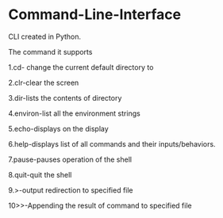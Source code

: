 # Command-Line-Interface
CLI created in Python.

The command it supports

1.cd<directory>- change the current default directory to <directory>

2.clr-clear the screen

3.dir<directory>-lists the contents of directory

4.environ-list all the environment strings

5.echo<comment>-displays<comment> on the display

6.help-displays list of all commands and their inputs/behaviors.

7.pause-pauses operation of the shell

8.quit-quit the shell

9.>-output redirection to specified file

10>>-Appending the result of command to specified file

